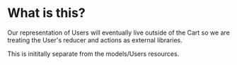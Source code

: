 # What is this?

Our representation of Users will eventually live outside of the Cart so we are treating the User's reducer and actions as external libraries.

This is inititally separate from the models/Users resources.
